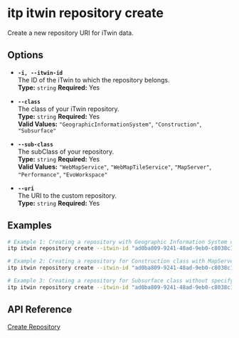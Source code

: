 # itp itwin repository create

Create a new repository URI for iTwin data.

## Options

- **`-i, --itwin-id`**  
  The ID of the iTwin to which the repository belongs.  
  **Type:** `string` **Required:** Yes

- **`--class`**  
  The class of your iTwin repository.  
  **Type:** `string` **Required:** Yes  
  **Valid Values:** `"GeographicInformationSystem"`, `"Construction"`, `"Subsurface"`

- **`--sub-class`**  
  The subClass of your repository.  
  **Type:** `string` **Required:** Yes  
  **Valid Values:** `"WebMapService"`, `"WebMapTileService"`, `"MapServer"`, `"Performance"`, `"EvoWorkspace"`

- **`--uri`**  
  The URI to the custom repository.  
  **Type:** `string` **Required:** Yes

## Examples

```bash
# Example 1: Creating a repository with Geographic Information System class
itp itwin repository create --itwin-id "ad0ba809-9241-48ad-9eb0-c8038c1a1d51" --class "GeographicInformationSystem" --sub-class "WebMapTileService" --uri "https://example.com/repository1"

# Example 2: Creating a repository for Construction class with MapServer subclass
itp itwin repository create --itwin-id "ad0ba809-9241-48ad-9eb0-c8038c1a1d51" --class "Construction" --sub-class "Performance" --uri "https://example.com/repository2"

# Example 3: Creating a repository for Subsurface class without specifying a subclass
itp itwin repository create --itwin-id "ad0ba809-9241-48ad-9eb0-c8038c1a1d51" --class "Subsurface" --sub-class "EvoWorkspace" --uri "https://example.com/repository3"
```

## API Reference

[Create Repository](https://developer.bentley.com/apis/iTwins/operations/create-repository/)
